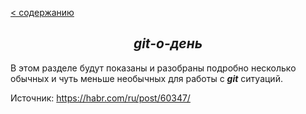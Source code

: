 [< содержанию](./readme.md)

## <center> *git-о-день* </center>

В этом разделе будут показаны и разобраны подробно несколько обычных и чуть
меньше необычных для работы с ***git*** ситуаций.


Источник: https://habr.com/ru/post/60347/